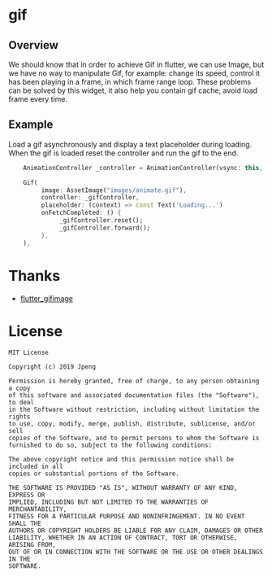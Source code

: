 # gif

## Overview

We should know that in order to achieve Gif in flutter, we can use Image, but we have no way to manipulate Gif, for example: change its speed, control it has been playing in a frame,
 in which frame range loop. These problems can be solved by this widget, it also help you contain gif cache, avoid load frame every time.

## Example

 Load a gif asynchronously and display a text placeholder during loading.<br>
 When the gif is loaded reset the controller and run the gif to the end.

 ```dart
     AnimationController _controller = AnimationController(vsync: this, duration: const Duration(seconds: 3));

     Gif(
          image: AssetImage("images/animate.gif"),
          controller: _gifController,
          placeholder: (context) => const Text('Loading...')
          onFetchCompleted: () {
               _gifController.reset();
               _gifController.forward();
          },
     ),
 ```

# Thanks
* [flutter_gifimage](https://github.com/peng8350/flutter_gifimage)  

# License

```
MIT License

Copyright (c) 2019 Jpeng

Permission is hereby granted, free of charge, to any person obtaining a copy
of this software and associated documentation files (the "Software"), to deal
in the Software without restriction, including without limitation the rights
to use, copy, modify, merge, publish, distribute, sublicense, and/or sell
copies of the Software, and to permit persons to whom the Software is
furnished to do so, subject to the following conditions:

The above copyright notice and this permission notice shall be included in all
copies or substantial portions of the Software.

THE SOFTWARE IS PROVIDED "AS IS", WITHOUT WARRANTY OF ANY KIND, EXPRESS OR
IMPLIED, INCLUDING BUT NOT LIMITED TO THE WARRANTIES OF MERCHANTABILITY,
FITNESS FOR A PARTICULAR PURPOSE AND NONINFRINGEMENT. IN NO EVENT SHALL THE
AUTHORS OR COPYRIGHT HOLDERS BE LIABLE FOR ANY CLAIM, DAMAGES OR OTHER
LIABILITY, WHETHER IN AN ACTION OF CONTRACT, TORT OR OTHERWISE, ARISING FROM,
OUT OF OR IN CONNECTION WITH THE SOFTWARE OR THE USE OR OTHER DEALINGS IN THE
SOFTWARE.

```